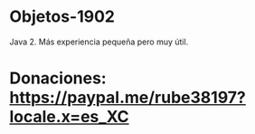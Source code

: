 # Objetos-1902
Java 2. Más experiencia pequeña pero muy útil.
# Donaciones: https://paypal.me/rube38197?locale.x=es_XC
